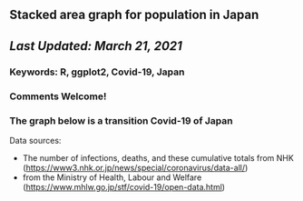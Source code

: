 ## Stacked area graph for population in Japan
## *Last Updated: March 21, 2021*

### **Keywords: R, ggplot2, Covid-19, Japan**
### Comments Welcome!
### The graph below is a transition Covid-19 of Japan

Data sources:
- The number of infections, deaths, and these cumulative totals from NHK (https://www3.nhk.or.jp/news/special/coronavirus/data-all/)
- from the Ministry of Health, Labour and Welfare (https://www.mhlw.go.jp/stf/covid-19/open-data.html)
